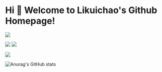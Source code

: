 # Hi 🎉 Welcome to Likuichao's Github Homepage!

<img src="https://readme-typing-svg.herokuapp.com/?lines=Welcome,%20visitor!;Hello%20Github%20World!&font=Roboto" />

<p>
<img src="https://img.shields.io/static/v1?label=Program&message=Java&color=blue"/>
<a href="https://blog.csdn.net/daoshen1314?spm=1000.2115.3001.5343"><img src="https://img.shields.io/static/v1?label=Blog&message=CSDN&color=red"/></a>
</p>

![](https://github-readme-stats.vercel.app/api/top-langs/?username=likuichao&theme=transparent&layout=compact)

![Anurag's GitHub stats](https://github-readme-stats.vercel.app/api?username=Likuichao&show_icons=true&theme=transparent)
